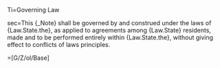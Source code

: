 Ti=Governing Law

sec=This {_Note} shall be governed by and construed under the laws of {Law.State.the}, as applied to agreements among {Law.State} residents, made and to be performed entirely within {Law.State.the}, without giving effect to conflicts of laws principles.

=[G/Z/ol/Base]

